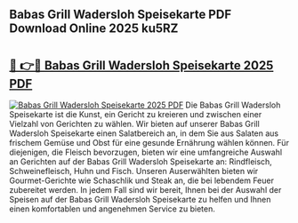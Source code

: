 ## Babas Grill Wadersloh Speisekarte PDF Download Online 2025 ku5RZ

# <h2><a href="http://gc6xy1.nevu.top/?p=Babas+Grill+Wadersloh+Speisekarte">🔗 👉🔴 Babas Grill Wadersloh Speisekarte 2025 PDF</a></h2>

[![Babas Grill Wadersloh Speisekarte 2025 PDF](https://i.imgur.com/dBaPXMq.png)](http://gc6xy1.nevu.top/?p=Babas+Grill+Wadersloh+Speisekarte)
Die Babas Grill Wadersloh Speisekarte ist die Kunst, ein Gericht zu kreieren und zwischen einer Vielzahl von Gerichten zu wählen. Wir bieten auf unserer Babas Grill Wadersloh Speisekarte einen Salatbereich an, in dem Sie aus Salaten aus frischem Gemüse und Obst für eine gesunde Ernährung wählen können. Für diejenigen, die Fleisch bevorzugen, bieten wir eine umfangreiche Auswahl an Gerichten auf der Babas Grill Wadersloh Speisekarte an: Rindfleisch, Schweinefleisch, Huhn und Fisch. Unseren Auserwählten bieten wir Gourmet-Gerichte wie Schaschlik und Steak an, die bei lebendem Feuer zubereitet werden. In jedem Fall sind wir bereit, Ihnen bei der Auswahl der Speisen auf der Babas Grill Wadersloh Speisekarte zu helfen und Ihnen einen komfortablen und angenehmen Service zu bieten.

